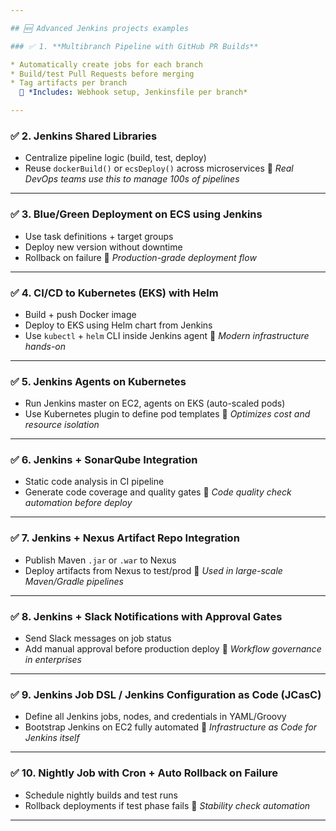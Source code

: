 ```yaml
---

## 🆕 Advanced Jenkins projects examples 

### ✅ 1. **Multibranch Pipeline with GitHub PR Builds**

* Automatically create jobs for each branch
* Build/test Pull Requests before merging
* Tag artifacts per branch
  🔧 *Includes: Webhook setup, Jenkinsfile per branch*

---
```


### ✅ 2. **Jenkins Shared Libraries**

* Centralize pipeline logic (build, test, deploy)
* Reuse `dockerBuild()` or `ecsDeploy()` across microservices
  🔧 *Real DevOps teams use this to manage 100s of pipelines*

---

### ✅ 3. **Blue/Green Deployment on ECS using Jenkins**

* Use task definitions + target groups
* Deploy new version without downtime
* Rollback on failure
  🔧 *Production-grade deployment flow*

---

### ✅ 4. **CI/CD to Kubernetes (EKS) with Helm**

* Build + push Docker image
* Deploy to EKS using Helm chart from Jenkins
* Use `kubectl` + `helm` CLI inside Jenkins agent
  🔧 *Modern infrastructure hands-on*

---

### ✅ 5. **Jenkins Agents on Kubernetes**

* Run Jenkins master on EC2, agents on EKS (auto-scaled pods)
* Use Kubernetes plugin to define pod templates
  🔧 *Optimizes cost and resource isolation*

---

### ✅ 6. **Jenkins + SonarQube Integration**

* Static code analysis in CI pipeline
* Generate code coverage and quality gates
  🔧 *Code quality check automation before deploy*

---

### ✅ 7. **Jenkins + Nexus Artifact Repo Integration**

* Publish Maven `.jar` or `.war` to Nexus
* Deploy artifacts from Nexus to test/prod
  🔧 *Used in large-scale Maven/Gradle pipelines*

---

### ✅ 8. **Jenkins + Slack Notifications with Approval Gates**

* Send Slack messages on job status
* Add manual approval before production deploy
  🔧 *Workflow governance in enterprises*

---

### ✅ 9. **Jenkins Job DSL / Jenkins Configuration as Code (JCasC)**

* Define all Jenkins jobs, nodes, and credentials in YAML/Groovy
* Bootstrap Jenkins on EC2 fully automated
  🔧 *Infrastructure as Code for Jenkins itself*

---

### ✅ 10. **Nightly Job with Cron + Auto Rollback on Failure**

* Schedule nightly builds and test runs
* Rollback deployments if test phase fails
  🔧 *Stability check automation*

---
